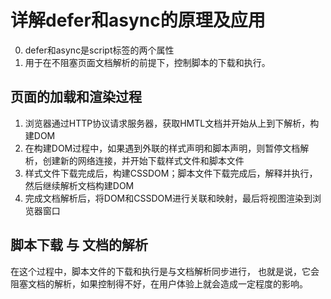 # 详解defer和async的原理及应用

0. defer和async是script标签的两个属性
1. 用于在不阻塞页面文档解析的前提下，控制脚本的下载和执行。

## 页面的加载和渲染过程
1. 浏览器通过HTTP协议请求服务器，获取HMTL文档并开始从上到下解析，构建DOM
2. 在构建DOM过程中，如果遇到外联的样式声明和脚本声明，则暂停文档解析，创建新的网络连接，并开始下载样式文件和脚本文件
3. 样式文件下载完成后，构建CSSDOM；脚本文件下载完成后，解释并执行，然后继续解析文档构建DOM 
4. 完成文档解析后，将DOM和CSSDOM进行关联和映射，最后将视图渲染到浏览器窗口

## 脚本下载 与 文档的解析
在这个过程中，脚本文件的下载和执行是与文档解析同步进行，
也就是说，它会阻塞文档的解析，如果控制得不好，在用户体验上就会造成一定程度的影响。 